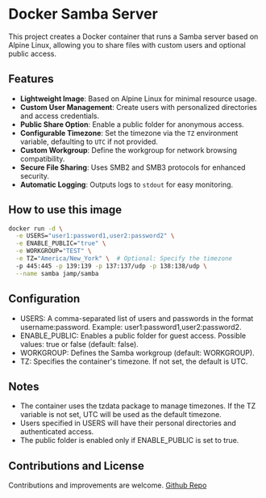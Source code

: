 # Docker Samba Server

This project creates a Docker container that runs a Samba server based on Alpine
Linux, allowing you to share files with custom users and optional public access.

## Features

- **Lightweight Image**: Based on Alpine Linux for minimal resource usage.
- **Custom User Management**: Create users with personalized directories and access credentials.
- **Public Share Option**: Enable a public folder for anonymous access.
- **Configurable Timezone**: Set the timezone via the `TZ` environment variable, defaulting to `UTC` if not provided.
- **Custom Workgroup**: Define the workgroup for network browsing compatibility.
- **Secure File Sharing**: Uses SMB2 and SMB3 protocols for enhanced security.
- **Automatic Logging**: Outputs logs to `stdout` for easy monitoring.

## How to use this image

```bash
docker run -d \
  -e USERS="user1:password1,user2:password2" \
  -e ENABLE_PUBLIC="true" \
  -e WORKGROUP="TEST" \
  -e TZ="America/New_York" \  # Optional: Specify the timezone
  -p 445:445 -p 139:139 -p 137:137/udp -p 138:138/udp \
  --name samba jamp/samba
```

## Configuration

- USERS: A comma-separated list of users and passwords in the format username:password. Example: user1:password1,user2:password2.
- ENABLE_PUBLIC: Enables a public folder for guest access. Possible values: true or false (default: false).
- WORKGROUP: Defines the Samba workgroup (default: WORKGROUP).
- TZ: Specifies the container's timezone. If not set, the default is UTC.

## Notes

- The container uses the tzdata package to manage timezones.
If the TZ variable is not set, UTC will be used as the default timezone.
- Users specified in USERS will have their personal directories and authenticated access.
- The public folder is enabled only if ENABLE_PUBLIC is set to true.

## Contributions and License

Contributions and improvements are welcome. [Github Repo](https://github.com/Jamp/samba)
